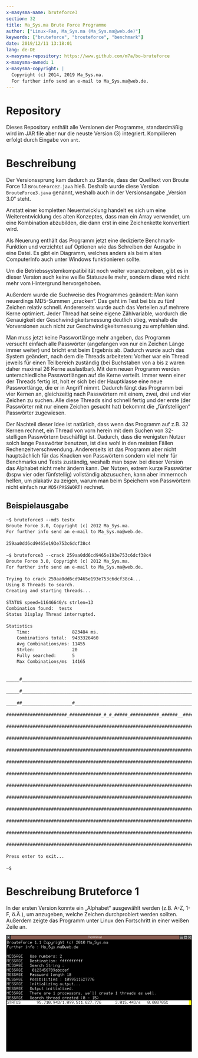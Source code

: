 ```yaml
---
x-masysma-name: bruteforce3
section: 32
title: Ma_Sys.ma Brute Force Programme
author: ["Linux-Fan, Ma_Sys.ma (Ma_Sys.ma@web.de)"]
keywords: ["bruteforce", "brouteforce", "benchmark"]
date: 2019/12/11 13:18:01
lang: de-DE
x-masysma-repository: https://www.github.com/m7a/bo-bruteforce
x-masysma-owned: 1
x-masysma-copyright: |
  Copyright (c) 2014, 2019 Ma_Sys.ma.
  For further info send an e-mail to Ma_Sys.ma@web.de.
---
```

Repository
==========

Dieses Repository enthält alle Versionen der Programme, standardmäßig wird im
JAR file aber nur die neuste Version (3) integriert. Kompilieren erfolgt durch
Eingabe von `ant`.

Beschreibung
============

Der Versionssprung kam dadurch zu Stande, dass der Quelltext von Broute Force
1.1 `BrouteForce2.java` hieß. Deshalb wurde diese Version `BrouteForce3.java`
genannt, weshalb auch in der Versionsangabe „Version 3.0“ steht.

Anstatt einer kompletten Neuentwicklung handelt es sich um eine
Weiterentwicklung des alten Konzeptes, dass man ein Array verwendet, um eine
Kombination abzubilden, die dann erst in eine Zeichenkette konvertiert wird.

Als Neuerung enthält das Programm jetzt eine dedizierte Benchmark-Funktion und
verzichtet auf Optionen wie das Schreiben der Ausgabe in eine Datei. Es
gibt ein Diagramm, welches anders als beim alten ComputerInfo auch unter Windows
funktionieren sollte.

Um die Betriebssystemkompatibilität noch weiter voranzutreiben, gibt es in
dieser Version auch keine weiße Statuszeile mehr, sondern diese wird nicht mehr
vom Hintergrund hervorgehoben.

Außerdem wurde die Suchweise des Programmes geändert: Man kann neuerdings
MD5-Summen „cracken“. Das geht im Test bei bis zu fünf Zeichen relativ schnell.
Andererseits wurde auch das Verteilen auf mehrere Kerne optimiert.
Jeder Thread hat seine eigene Zählvariable, wordurch die Genauigkeit der
Geschwindigkeitsmessung deutlich stieg, weshalb die Vorversionen auch nicht zur
Geschwindigkeitsmessung zu empfehlen sind.

Man muss jetzt keine Passwortlänge mehr angeben, das Programm versucht
einfach alle Passwörter (angefangen von nur ein Zeichen Länge immer weiter)
und bricht erst beim Ergebnis ab. Dadurch wurde auch das System geändert,
nach dem die Threads arbeiteten: Vorher war ein Thread jeweils für einen
Teilbereich zuständig (bei Buchstaben von a bis z waren daher maximal 26 Kerne
auslastbar). Mit dem neuen Programm werden unterschiedliche Passwortlängen auf
die Kerne verteilt. Immer wenn einer der Threads fertig ist, holt er sich
bei der Hauptklasse eine neue Passwortlänge, die er in Angriff nimmt.
Dadurch fängt das Programm bei vier Kernen an, gleichzeitig nach Passwörtern mit
einem, zwei, drei und vier Zeichen zu suchen. Alle diese Threads sind schnell
fertig und der erste (der Passwörter mit nur einem Zeichen gesucht hat) bekommt
die „fünfstelligen“ Passwörter zugewiesen.

Der Nachteil dieser Idee ist natürlich, dass wenn das Programm auf z.B. 32
Kernen rechnet, ein Thread von vorn herein mit dem Suchen von 32-stelligen
Passwörtern beschäftigt ist. Dadurch, dass die wenigsten Nutzer solch lange
Passwörter benutzen, ist dies wohl in den meisten Fällen
Rechenzeitverschwendung. Andererseits ist das Programm aber nicht hauptsächlich
für das Knacken von Passwörtern sondern viel mehr für Benchmarks und Tests
zuständig, weshalb man bspw. bei dieser Version das Alphabet nicht mehr ändern
kann. Der Nutzen, extrem kurze Passwörter (bspw vier oder fünfstellig)
vollständig abzusuchen, kann aber immernoch helfen, um plakativ zu
zeigen, warum man beim Speichern von Passwörtern nicht einfach nur
`MD5(PASSWORT)` rechnet.

## Beispielausgabe

	~$ bruteforce3 --md5 testx
	Broute Force 3.0, Copyright (c) 2012 Ma_Sys.ma.
	For further info send an e-mail to Ma_Sys.ma@web.de.
	
	259aa0dd6cd9465e193e753c6dcf38c4
	
	~$ bruteforce3 --crack 259aa0dd6cd9465e193e753c6dcf38c4
	Broute Force 3.0, Copyright (c) 2012 Ma_Sys.ma.
	For further info send an e-mail to Ma_Sys.ma@web.de.
	
	Trying to crack 259aa0dd6cd9465e193e753c6dcf38c4...
	Using 8 Threads to search.
	Creating and starting threads...
	
	STATUS speed=11646640/s strlen=13
	Combination found:  testx
	Status Display Thread interrupted.
	
	Statistics
		Time:                823484 ms.
		Combinations total:  9433326460
		Avg Combinations/ms: 11455
		Strlen:              20
		Fully searched:      5
		Max Combinations/ms  14165
	
	 _____#________________________________________________________________________
	 _____#________________________________________________________________________
	 ____##___________________#____________________________________________________
	 #######################_############_#_#_#####_###########_######__###########
	 ##############################################################################
	 ##############################################################################
	 ##############################################################################
	 ##############################################################################
	 ##############################################################################
	 ##############################################################################
	 ##############################################################################
	 ##############################################################################
	 ##############################################################################
	 ##############################################################################
	 ##############################################################################
	
	Press enter to exit...
	
	~$

Beschreibung Bruteforce 1
=========================

In der ersten Version konnte ein „Alphabet“ ausgewählt werden (z.B. A-Z,
1-F, ö.Ä.), um anzugeben, welche Zeichen durchprobiert werden sollten.
Außerdem zeigte das Programm unter Linux den Fortschritt in einer weißen Zeile
an.

![Brute Force 1 unter Linux](bruteforce3_att/screenshot.png)

